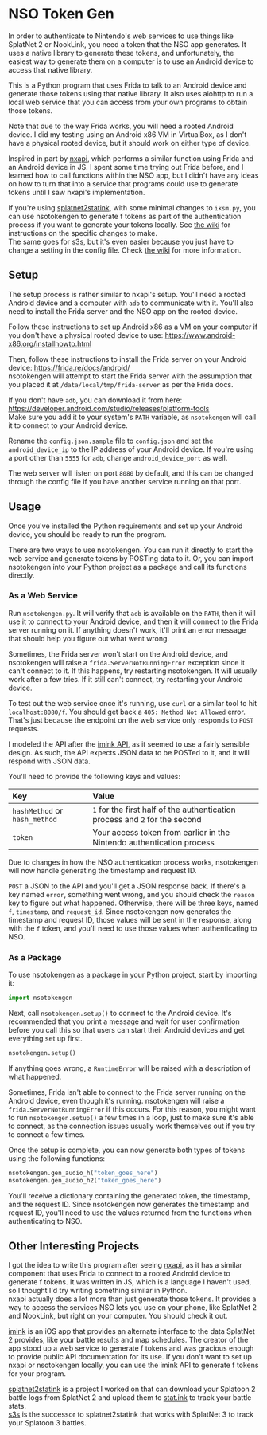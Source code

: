 # NSO Token Gen

In order to authenticate to Nintendo's web services to use things like SplatNet 2 or NookLink, you need a token that
the NSO app generates. It uses a native library to generate these tokens, and unfortunately, the easiest way to generate
them on a computer is to use an Android device to access that native library.

This is a Python program that uses Frida to talk to an Android device and generate those tokens using that native
library. It also uses aiohttp to run a local web service that you can access from your own programs to obtain those
tokens.

Note that due to the way Frida works, you will need a rooted Android device. I did my testing using an Android x86 VM
in VirtualBox, as I don't have a physical rooted device, but it should work on either type of device.

Inspired in part by [nxapi](https://github.com/samuelthomas2774/nxapi), which performs a similar function using Frida
and an Android device in JS. I spent some time trying out Frida before, and I learned how to call functions within the
NSO app, but I didn't have any ideas on how to turn  that into a service that programs could use to generate
tokens until I saw nxapi's implementation. 

If you're using [splatnet2statink](https://github.com/frozenpandaman/splatnet2statink), with some minimal changes to
`iksm.py`, you can use nsotokengen to generate f tokens as part of the authentication process if you want to generate
your tokens locally. See [the wiki](https://github.com/clovervidia/nsotokengen/wiki/splatnet2statink) for instructions
on the specific changes to make.  
The same goes for [s3s](https://github.com/frozenpandaman/s3s), but it's even easier because you just have to change a
setting in the config file. Check [the wiki](https://github.com/clovervidia/nsotokengen/wiki/s3s) for more information.

## Setup

The setup process is rather similar to nxapi's setup. You'll need a rooted Android device and a computer with `adb` to
communicate with it. You'll also need to install the Frida server and the NSO app on the rooted device.

Follow these instructions to set up Android x86 as a VM on your computer if you don't have a physical rooted device to
use: https://www.android-x86.org/installhowto.html

Then, follow these instructions to install the Frida server on your Android device: https://frida.re/docs/android/  
nsotokengen will attempt to start the Frida server with the assumption that you placed it at
`/data/local/tmp/frida-server` as per the Frida docs.

If you don't have `adb`, you can download it from here: https://developer.android.com/studio/releases/platform-tools  
Make sure you add it to your system's `PATH` variable, as `nsotokengen` will call it to connect to your Android device. 

Rename the `config.json.sample` file to `config.json` and set the `android_device_ip` to the IP address of your Android
device. If you're using a port other than `5555` for `adb`, change `android_device_port` as well.

The web server will listen on port `8080` by default, and this can be changed through the config file if you have
another service running on that port.

## Usage

Once you've installed the Python requirements and set up your Android device, you should be ready to run the program.

There are two ways to use nsotokengen. You can run it directly to start the web service and generate tokens by POSTing
data to it. Or, you can import nsotokengen into your Python project as a package and call its functions directly. 

### As a Web Service

Run `nsotokengen.py`. It will verify that `adb` is available on the `PATH`, then it will use it to connect to your
Android device, and then it will connect to the Frida server running on it. If anything doesn't work, it'll print an
error message that should help you figure out what went wrong. 

Sometimes, the Frida server won't start on the Android device, and nsotokengen will raise a
`frida.ServerNotRunningError` exception since it can't connect to it. If this happens, try restarting nsotokengen. It
will usually work after a few tries. If it still can't connect, try restarting your Android device.

To test out the web service once it's running, use `curl` or a similar tool to hit `localhost:8080/f`. You should get
back a `405: Method Not Allowed` error. That's just because the endpoint on the web service only responds to `POST`
requests.

I modeled the API after the [imink API](https://github.com/JoneWang/imink/wiki/imink-API-Documentation), as it seemed to
use a fairly sensible design. As such, the API expects JSON data to be POSTed to it, and it will respond with JSON data.

You'll need to provide the following keys and values:

|Key|Value|
|:---|:---|
|`hashMethod` or `hash_method`|`1` for the first half of the authentication process and `2` for the second|
|`token`|Your access token from earlier in the Nintendo authentication process|

Due to changes in how the NSO authentication process works, nsotokengen will now handle generating the timestamp and
request ID.

`POST` a JSON to the API and you'll get a JSON response back. If there's a key named `error`, something went wrong, and
you should check the `reason` key to figure out what happened. Otherwise, there will be three keys, named `f`,
`timestamp`, and `request_id`. Since nsotokengen now generates the timestamp and request ID, those values will be sent
in the response, along with the `f` token, and you'll need to use those values when authenticating to NSO.

### As a Package

To use nsotokengen as a package in your Python project, start by importing it:

```python
import nsotokengen
```

Next, call `nsotokengen.setup()` to connect to the Android device. It's recommended that you print a message and wait
for user confirmation before you call this so that users can start their Android devices and get everything set up
first.

```python
nsotokengen.setup()
```

If anything goes wrong, a `RuntimeError` will be raised with a description of what happened.

Sometimes, Frida isn't able to connect to the Frida server running on the Android device, even though it's running.
nsotokengen will raise a `frida.ServerNotRunningError` if this occurs. For this reason, you might want to run
`nsotokengen.setup()` a few times in a loop, just to make sure it's able to connect, as the connection issues usually
work themselves out if you try to connect a few times.

Once the setup is complete, you can now generate both types of tokens using the following functions:

```python
nsotokengen.gen_audio_h("token_goes_here")
nsotokengen.gen_audio_h2("token_goes_here")
```

You'll receive a dictionary containing the generated token, the timestamp, and the request ID. Since nsotokengen now
generates the timestamp and request ID, you'll need to use the values returned from the functions when authenticating to
NSO.

## Other Interesting Projects

I got the idea to write this program after seeing [nxapi](https://github.com/samuelthomas2774/nxapi), as it has a
similar component that uses Frida to connect to a rooted Android device to generate f tokens. It was written in JS,
which is a language I haven't used, so I thought I'd try writing something similar in Python.  
nxapi actually does a lot more than just generate those tokens. It provides a way to access the services NSO lets you
use on your phone, like SplatNet 2 and NookLink, but right on your computer. You should check it out.

[imink](https://github.com/JoneWang/imink) is an iOS app that provides an alternate interface to the data SplatNet 2
provides, like your battle results and map schedules. The creator of the app stood up a web service to generate f tokens
and was gracious enough to provide public API documentation for its use. If you don't want to set up nxapi or
nsotokengen locally, you can use the imink API to generate f tokens for your program.

[splatnet2statink](https://github.com/frozenpandaman/splatnet2statink) is a project I worked on that can download your
Splatoon 2 battle logs from SplatNet 2 and upload them to [stat.ink](https://stat.ink) to track your battle stats.   
[s3s](https://github.com/frozenpandaman/s3s) is the successor to splatnet2statink that works with SplatNet 3 to track
your Splatoon 3 battles.
